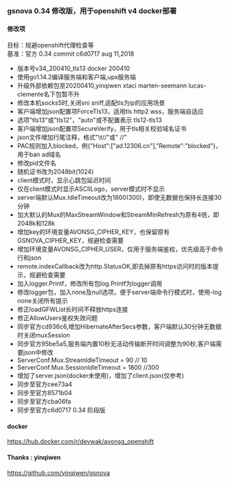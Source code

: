 

### gsnova 0.34 修改版，用于openshift v4 docker部署  


#### 修改项  

目标：规避openshift代理检查等  
基准：官方 0.34 commit  c6d0717 aug 11,2018  
- 版本号v34_200410_tls13 docker 200410  
- 使用go1.14.2编译服务端和客户端,upx服务端  
- 升级外部依赖包至20200410,yinqiwen xtaci marten-seemann lucas-clemente名下包暂不升  
- 修改本机socks5时,关闭sni sniff,适配tls为ip的应用场景  
- 客户端增加json配置项ForceTls13，适用tls http2 wss，服务端自适应  
- 选项"tls13"或"tls12"，“auto"或不配置表示 tls12-tls13  
- 客户端增加json配置项SecureVerify，用于tls相关校验域名证书   
- json文件增加行尾注释，格式"\t//"或" //"  
- PAC规则加入blocked，例{"Host":["ad.12306.cn"],"Remote":"blocked"}，用于ban ad域名  
- 修改pid文件名  
- 随机证书改为2048bit(1024)  
- client模式时，显示心跳包延迟时间  
- 仅在client模式时显示ASCIILogo，server模式时不显示  
- server端默认Mux.IdleTimeout改为1800(300)，即使无数据也保持长连接30分钟  
- 加大默认的Mux的MaxStreamWindow和StreamMinRefresh为原有4倍，即2048k和128k  
- 增加key的环境变量AVONSG_CIPHER_KEY，也保留原有GSNOVA_CIPHER_KEY，规避检查需要  
- 增加环境变量AVONSG_CIPHER_USER，仅用于服务端鉴权，优先级高于命令行和json  
- remote.indexCallback改为http.StatusOK,即去掉原有https访问时的版本提示，规避检查需要  
- 加入logger.Printf，修改所有包log.Printf为logger调用  
- 修改logger包，加入none及null选项，便于server端命令行模式时，使用-log none关闭所有提示  
- 修正loadGFWList长时间不释放https连接  
- 修正AllowUsers鉴权失效问题
- 同步官方cd936c6,增加HibernateAfterSecs参数，客户端默认30分钟无数据时关闭muxSession    
- 同步官方95be5a5,服务端内置10秒无活动传输断开时间调整为90秒,客户端需要json中修改      
- ServerConf.Mux.StreamIdleTimeout = 90 // 10  
- ServerConf.Mux.SessionIdleTimeout = 1800 //300  
- 增加了server.json(docker未使用)，增加了client.json(仅参考)  
- 同步至官方cee73a4  
- 同步至官方8571b04  
- 同步至官方cba06fa  
- 同步至官方c6d0717 0.34 阶段版  

#### docker  
<https://hub.docker.com/r/devwak/avonsg_openshift>  


#### Thanks : yinqiwen  
<https://github.com/yinqiwen/gsnova>  
  
  
  

